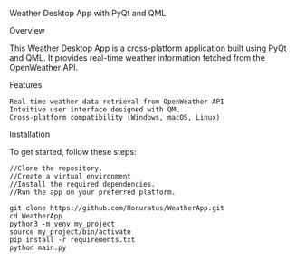 Weather Desktop App with PyQt and QML

Overview

This Weather Desktop App is a cross-platform application built using PyQt and QML. It provides real-time weather information fetched from the OpenWeather API. 

Features

    Real-time weather data retrieval from OpenWeather API
    Intuitive user interface designed with QML
    Cross-platform compatibility (Windows, macOS, Linux)

Installation

To get started, follow these steps:

    //Clone the repository.
    //Create a virtual environment
    //Install the required dependencies.
    //Run the app on your preferred platform.

    git clone https://github.com/Honuratus/WeatherApp.git
    cd WeatherApp
    python3 -m venv my_project
    source my_project/bin/activate
    pip install -r requirements.txt
    python main.py
